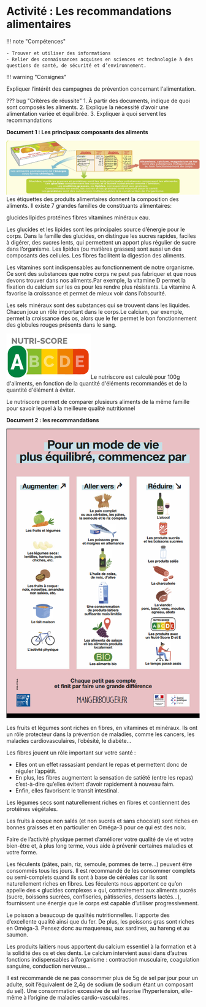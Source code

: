 # Activité : Les recommandations alimentaires

!!! note "Compétences"

    - Trouver et utiliser des informations 
    - Relier des connaissances acquises en sciences et technologie à des questions de santé, de sécurité et d’environnement.


!!! warning "Consignes"

  Expliquer l’intérêt des campagnes de prévention concernant l'alimentation.
    
??? bug "Critères de réussite"
    1. À partir des documents, indique de quoi sont composés les aliments.
    2. Explique la nécessité d’avoir une alimentation variée et équilibrée.
    3. Expliquer à quoi servent les recommandations


**Document 1 : Les principaux composants des aliments** 

![Alt text](compoAlim.png)
Les étiquettes des produits alimentaires donnent la composition des aliments. Il existe 7 grandes familles de constituants alimentaires:

glucides    lipides   protéines    fibres    vitamines    minéraux   eau.

Les glucides et les lipides sont les principales source d’énergie pour le corps. 
Dans la famille des glucides, on distingue les sucres rapides, faciles à digérer, des sucres lents, qui permettent un apport plus régulier de sucre dans l’organisme.
Les lipides (ou matières grasses) sont aussi un des composants des cellules.
Les fibres facilitent la digestion des aliments.

Les vitamines sont indispensables au fonctionnement de notre organisme. Ce sont des substances que notre corps ne peut pas fabriquer et que nous devons trouver dans nos aliments.Par exemple, la vitamine D permet la fixation du calcium sur les os pour les rendre plus résistants.
La vitamine A favorise la croissance et permet de mieux voir dans l’obscurité.

Les sels minéraux sont des substances qui se trouvent dans les liquides. Chacun joue un rôle important dans le corps.Le calcium, par exemple, permet la croissance des os, alors que le fer permet le bon fonctionnement des globules rouges présents dans le sang.

![](nutriscore.png)Le nutriscore est calculé pour 100g d'aliments, en fonction de la quantité d'éléments recommandés et de la quantité d'élément à éviter.

Le nutriscore permet de comparer plusieurs aliments de la même famille pour savoir lequel à la meilleure qualité nutritionnel


**Document 2 : les recommandations**

![Alt text](recoPNNS.png)

Les fruits et légumes sont riches en fibres, en vitamines et minéraux. Ils ont un rôle protecteur dans la prévention de maladies, comme les cancers, les maladies cardiovasculaires, l’obésité, le diabète… 

Les fibres jouent un rôle important sur votre santé :
- Elles ont un effet rassasiant pendant le repas et permettent donc de réguler l’appétit.
- En plus, les fibres augmentent la sensation de satiété (entre les repas) c’est-à-dire qu’elles évitent d’avoir rapidement à nouveau faim.
- Enfin, elles favorisent le transit intestinal.

Les légumes secs sont naturellement riches en fibres et contiennent des protéines végétales. 

Les fruits à coque non salés (et non sucrés et sans chocolat) sont riches en bonnes graisses et en particulier en Oméga-3 pour ce qui est des noix.

Faire de l’activité physique permet d’améliorer votre qualité de vie et votre bien-être et, à plus long terme, vous aide à prévenir certaines maladies et votre forme.

Les féculents (pâtes, pain, riz, semoule, pommes de terre…) peuvent être consommés tous les jours. Il est recommandé de les consommer complets ou semi-complets quand ils sont à base de céréales car ils sont naturellement riches en fibres. Les féculents nous apportent ce qu’on appelle des « glucides complexes » qui, contrairement aux aliments sucrés (sucre, boissons sucrées, confiseries, pâtisseries, desserts lactés…), fournissent une énergie que le corps est capable d’utiliser progressivement.

Le poisson a beaucoup de qualités nutritionnelles. Il apporte des
d’excellente qualité ainsi que du fer. De plus, les poissons gras sont riches en Oméga-3. Pensez donc au maquereau, aux sardines, au hareng et au saumon.

Les produits laitiers nous apportent du calcium essentiel à la formation et à la solidité des os et des dents. Le calcium intervient aussi dans d’autres fonctions indispensables à l’organisme : contraction musculaire, coagulation sanguine, conduction nerveuse…

Il est recommandé de ne pas consommer plus de 5g de sel par jour pour un adulte, soit l’équivalent de 2,4g de sodium (le sodium étant un composant du sel). Une consommation excessive de sel favorise l’hypertension, elle-même à l’origine de maladies cardio-vasculaires.
